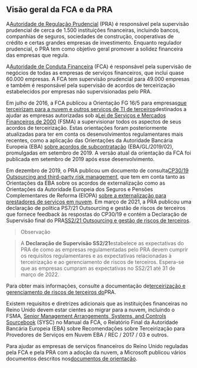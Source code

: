 ## Visão geral da FCA e da PRA

A[Autoridade de Regulação Prudencial](https://www.bankofengland.co.uk/prudential-regulation) (PRA) é responsável pela supervisão prudencial de cerca de 1.500 instituições financeiras, incluindo bancos, companhias de seguros, sociedades de construção, cooperativas de crédito e certas grandes empresas de investimento. Enquanto regulador prudencial, o PRA tem como objetivo geral promover a solidez financeira das empresas que regula.

A[Autoridade de Conduta Financeira](https://www.fca.org.uk/) (FCA) é responsável pela supervisão de negócios de todas as empresas de serviços financeiros, que inclui quase 60.000 empresas. A FCA tem supervisão prudencial para 49.000 empresas e também é responsável pela supervisão de acordos de terceirização estabelecidos por empresas não supervisionadas pelo PRA.

Em julho de 2016, a FCA publicou a Orientação FG 16/5 para empresas[que terceirizam para a nuvem e outros serviços de TI de terceiros](https://www.fca.org.uk/publications/finalised-guidance/fg16-5-guidance-firms-outsourcing-cloud-and-other-third-party-it)destinados a ajudar as empresas autorizadas sob a[Lei de Serviços e Mercados Financeiros de 2000](https://www.legislation.gov.uk/ukpga/2000/8/contents) (FSMA) a supervisionar todos os aspectos de seus acordos de terceirização. Estas orientações foram posteriormente atualizadas para ter em conta os desenvolvimentos regulamentares mais recentes, como a aplicação das Orientações da Autoridade Bancária Europeia (EBA) [sobre acordos de subcontratação](https://eba.europa.eu/regulation-and-policy/internal-governance/guidelines-on-outsourcing-arrangements) (EBA/GL/2019/02), promulgadas em setembro de 2019. A versão atual da orientação da FCA foi publicada em setembro de 2019 após esse desenvolvimento.

Em dezembro de 2019, o PRA publicou um documento de consulta[CP30/19 Outsourcing and third-party risk management](https://www.bankofengland.co.uk/-/media/boe/files/prudential-regulation/consultation-paper/2019/cp3019.pdf), que tem em conta tanto as Orientações da EBA sobre os acordos de externalização como as Orientações da Autoridade Europeia dos Seguros e Pensões Complementares de Reforma (EIOPA) [sobre a externalização para prestadores de serviços em nuvem](https://www.eiopa.europa.eu/content/guidelines-outsourcing-cloud-service-providers_en). Em março de 2021, a PRA publicou uma declaração de política PS7/21 Outsourcing e gestão de riscos de terceiros que fornece feedback às respostas do CP30/19 e contém a Declaração de Supervisão final do PRA[SS2/21 Outsourcing e gestão de riscos de terceiros](https://www.bankofengland.co.uk/-/media/boe/files/prudential-regulation/supervisory-statement/2021/ss221-march-21.pdf).[](https://www.bankofengland.co.uk/-/media/boe/files/prudential-regulation/consultation-paper/2021/march/ps721.pdf)

>Observação

>A **Declaração de Supervisão SS2/21**estabelece as expectativas do PRA de como as empresas regulamentadas pelo PRA devem cumprir os requisitos regulamentares e as expectativas relacionadas à terceirização e ao gerenciamento de riscos de terceiros. Espera-se que as empresas cumpram as expectativas no SS2/21 até 31 de março de 2022.

Para obter mais informações, consulte a documentação de[terceirização e gerenciamento de riscos de terceiros do](https://www.bankofengland.co.uk/prudential-regulation/publication/2019/outsourcing-and-third-party-risk-management)PRA.

Existem requisitos e diretrizes adicionais que as instituições financeiras no Reino Unido devem estar cientes ao migrar para a nuvem, incluindo o FSMA, [Senior Management Arrangements, Systems, and Controls Sourcebook](https://www.handbook.fca.org.uk/handbook/SYSC/) (SYSC) no Manual da FCA, o Relatório Final da Autoridade Bancária Europeia (EBA) sobre Recomendações sobre Terceirização para Provedores de Serviços em Nuvem EBA / REC / 2017 / 03 e outros.

Para ajudar as empresas de serviços financeiros do Reino Unido reguladas pela FCA e pela PRA com a adoção da nuvem, a Microsoft publicou vários documentos descritos nos[documentos de orientação](https://learn.microsoft.com/pt-br/azure/compliance/offerings/offering-fca-pra-uk?toc=%2Fcompliance%2Fregulatory%2Ftoc.json&bc=%2Fcompliance%2Fregulatory%2Fbreadcrumb%2Ftoc.json#guidance-documents).